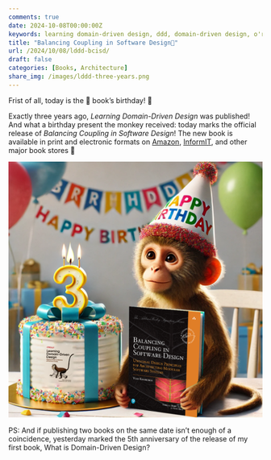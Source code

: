 ```yaml
---
comments: true
date: 2024-10-08T00:00:00Z
keywords: learning domain-driven design, ddd, domain-driven design, o'reilly, coupling, balancing coupling, balancing coupling in software design, microservices, event-driven, architecture, design principles, engineering, design, software, architecture
title: "Balancing Coupling in Software Design🎉"
url: /2024/10/08/lddd-bcisd/
draft: false
categories: [Books, Architecture]
share_img: /images/lddd-three-years.png
---
```


Frist of all, today is the 🐒 book’s birthday! 🎉

Exactly three years ago, <i>Learning Domain-Driven Design</i> was published! And what a birthday present the monkey received: today marks the official release of <i>Balancing Coupling in Software Design</i>! The new book is available in print and electronic formats on [Amazon](https://amzn.to/3BIIPyk), [InformIT](https://click.linksynergy.com/deeplink?id=XLXvHJZS*qY&mid=24808&murl=https%3A%2F%2Fwww.informit.com%2Fstore%2Fbalancing-coupling-in-software-design-universal-design-9780137353484), and other major book stores 🎉


<img src="/images/lddd-three-years.png" alt="Learning Domain-Driven Design's third anniversary" />

<!--more-->

PS: And if publishing two books on the same date isn’t enough of a coincidence, yesterday marked the 5th anniversary of the release of my first book, What is Domain-Driven Design?